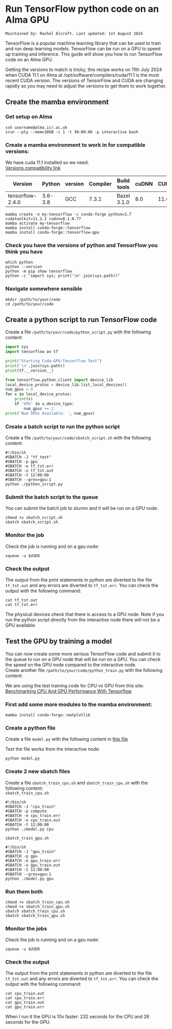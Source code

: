 # Run TensorFlow python code on an Alma GPU
`Maintained by: Rachel Alcraft. Last updated: 1st August 2024`

TensorFlow is a popular machine learning library that can be used to train and run deep learning models. TensorFlow can be run on a GPU to speed up training and inference. This guide will show you how to run TensorFlow code on an Alma GPU.

Getting the versions to match is tricky, this recipe works on 11th July 2024 when CUDA 11.1 on Alma at /opt/software/compilers/cuda/11.1 is the most recent CUDA version.  The versions of TensorFlow and CUDA are changing rapidly so you may need to adjust the versions to get them to work together.

## Create the mamba environment

### Get setup on Alma

```shell
ssh username@alma.icr.ac.uk
srun --pty --mem=10GB -c 1 -t 30:00:00 -p interactive bash
```

### Create a mamba environment to work in for compatible versions:
We have cuda 11.1 installed so we need:  
[Versions compatibility link](https://www.tensorflow.org/install/source#gpu)  

| Version | Python | version | Compiler | Build tools | cuDNN | CUDA |  
| ------- | ------ | ------- | -------- | ----------- | ----- | ---- |  
| tensorflow-2.4.0 | 3.6-3.8 | GCC | 7.3.1 | Bazel 3.1.0 | 8.0 | 11.0 |  

```shell
mamba create -n my-tensorflow -c conda-forge python=3.7 cudatoolkit=11.2.2 cudnn=8.1.0.77
mamba activate my-tensorflow
mamba install conda-forge::tensorflow
mamba install conda-forge::tensorflow-gpu
```

### Check you have the versions of python and TensorFlow you think you have
```shell
which python
python --version
python -m pip show tensorflow
python -c "import sys; print('\n'.join(sys.path))"
```

### Navigate somewhere sensible
```shell
mkdir /path/to/your/code
cd /path/to/your/code
```

## Create a python script to run TensorFlow code
Create a file `/path/to/your/code/python_script.py` with the following content:
```python
import sys
import tensorflow as tf

print("Starting Cuda-GPU-TensorFlow Test")
print('\n'.join(sys.path))
print(tf.__version__)

from tensorflow.python.client import device_lib
local_device_protos = device_lib.list_local_devices()
num_gpus = 0
for x in local_device_protos:    
    print(x)
    if 'GPU' in x.device_type:
        num_gpus += 1
print('Num GPUs Available: ', num_gpus)
```

### Create a batch script to run the python script
Create a file `/path/to/your/code/sbatch_script.sh` with the following content:
```shell
#!/bin/sh
#SBATCH -J "tf_test"
#SBATCH -p gpu
#SBATCH -e tf_tst.err
#SBATCH -o tf_tst.out
#SBATCH -t 12:00:00
#SBATCH --gres=gpu:1
python ./python_script.py
```

### Submit the batch script to the queue
You can submit the batch job to slurmn and it will be run on a GPU node.
```shell
chmod +x sbatch_script.sh
sbatch sbatch_script.sh
```

### Monitor the job
Check the job is running and on a gpu node:
```shell
squeue -u $USER
```
### Check the output
The output from the print statements in python are diverted to the file `tf_tst.out` and any errors are diverted to `tf_tst.err`. You can check the output with the following command:
```shell
cat tf_tst.out
cat tf_tst.err
```
The physical devices check that there is access to a GPU node. Note if you run the python script directly from the interactive node there will not be a GPU available.

## Test the GPU by training a model
You can now create some more serious TensorFlow code and submit it to the queue to run on a GPU node that will be run on a GPU. You can check the speed on the GPU node compared to the interactive node.  
Create another file `/path/to/your/code/python_train.py` with the following content:

We are using the test training code for CPU vs GPU from this site: [Benchmarking CPU And GPU Performance With Tensorflow](https://www.analyticsvidhya.com/blog/2021/11/benchmarking-cpu-and-gpu-performance-with-tensorflow/)

### First add some more modules to the mamba environment:
```shell
mamba install conda-forge::matplotlib
```

### Create a python file
Create a file `model.py` with the following content in [this file](model.md)  

Test the file works from the interactive node:
```shell
python model.py
```

### Create 2 new sbatch files
Create a file `sbatch_train_cpu.sh` and `sbatch_train_cpu.sh` with the following content:  
`sbatch_train_cpu.sh`  
```shell
#!/bin/sh
#SBATCH -J "cpu_train"
#SBATCH -p compute
#SBATCH -e cpu_train.err
#SBATCH -o cpu_train.out
#SBATCH -t 12:00:00
python ./model.py cpu
```
`sbatch_train_gpu.sh`  
```shell
#!/bin/sh
#SBATCH -J "gpu_train"
#SBATCH -p gpu
#SBATCH -e gpu_train.err
#SBATCH -o gpu_train.out
#SBATCH -t 12:00:00
#SBATCH --gres=gpu:1
python ./model.py gpu
```
### Run them both
```shell
chmod +x sbatch_train_cpu.sh
chmod +x sbatch_train_gpu.sh
sbatch sbatch_train_cpu.sh
sbatch sbatch_train_gpu.sh
```
### Monitor the jobs
Check the job is running and on a gpu node:
```shell
squeue -u $USER
```
### Check the output
The output from the print statements in python are diverted to the file `tf_tst.out` and any errors are diverted to `tf_tst.err`. You can check the output with the following command:
```shell
cat cpu_train.out
cat cpu_train.err
cat gpu_train.out
cat gpu_train.err
```
When I run it the GPU is 10x faster: 232 seconds for the CPU and 26 seconds for the GPU.










